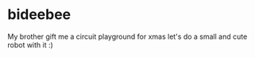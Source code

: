 # bideebee

My brother gift me a circuit playground for xmas let's do a small and cute robot with it :)

